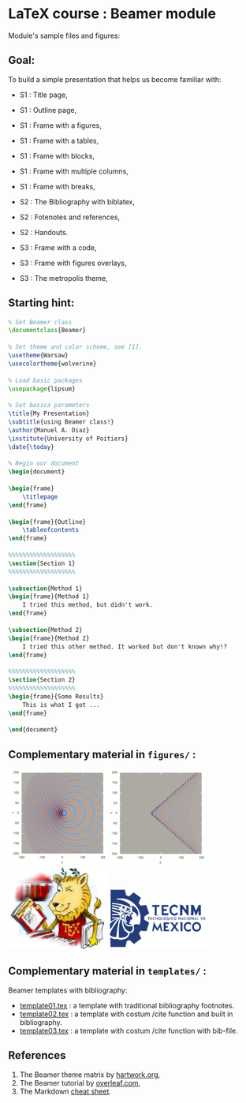 # LaTeX course : Beamer module
Module's sample files and figures:

## Goal:
To build a simple presentation that helps us become familiar with:

- S1 : Title page,
- S1 : Outline page,
- S1 : Frame with a figures,
- S1 : Frame with a tables,
- S1 : Frame with blocks,
- S1 : Frame with multiple columns,
- S1 : Frame with breaks,

- S2 : The Bibliography with biblatex, 
- S2 : Fotenotes and references,
- S2 : Handouts.

- S3 : Frame with a code,
- S3 : Frame with figures overlays,
- S3 : The metropolis theme,

## Starting hint:
```latex
% Set Beamer class
\documentclass{Beamer}

% Set theme and color scheme, see [1].
\usetheme{Warsaw}
\usecolortheme{wolverine}

% Load basic packages
\usepackage{lipsum}

% Set basica parameters
\title{My Presentation}
\subtitle{using Beamer class!}
\author{Manuel A. Diaz}
\institute{University of Poitiers}
\date{\today}

% Begin our document
\begin{document}

\begin{frame}
    \titlepage
\end{frame}

\begin{frame}{Outline}
    \tableofcontents
\end{frame}

%%%%%%%%%%%%%%%%%%%
\section{Section 1}
%%%%%%%%%%%%%%%%%%%

\subsection{Method 1}
\begin{frame}{Method 1}
    I tried this method, but didn't work.
\end{frame}

\subsection{Method 2}
\begin{frame}{Method 2}
    I tried this other method. It worked but don't known why!?
\end{frame}

%%%%%%%%%%%%%%%%%%%
\section{Section 2}
%%%%%%%%%%%%%%%%%%%
\begin{frame}{Some Results}
    This is what I got ...
\end{frame}

\end{document}
```
## Complementary material in `figures/` : 
<img src="./figures/Mach03.png" alt="Subsonic Monopole" width="200"/>
<img src="./figures/Mach12.png" alt="Supersonic Monopole" width="197"/>
<img src="./figures/TeXlion.jpg" alt="TeX-logo" width="200"/>
<img src="./figures/TecNM.png" alt="Uni-Logo" width="200"/>

## Complementary material in `templates/` :
Beamer templates with bibliography:
- [template01.tex](/snippets/template_standardBib.tex) : a template with traditional bibliography footnotes.
- [template02.tex](/snippets/template_hackedBid.tex) : a template with costum /cite function and built in bibliography.
- [template03.tex](/snippets/template_fullHackedBid.tex) : a template with costum /cite function with bib-file.

## References
1. The Beamer theme matrix by [hartwork.org](https://hartwork.org/beamer-theme-matrix/),
2. The Beamer tutorial by [overleaf.com](https://www.overleaf.com/learn/latex/Beamer_Presentations%3A_A_Tutorial_for_Beginners_(Part_1)—Getting_Started),
3. The Markdown [cheat sheet](https://www.markdownguide.org/cheat-sheet/).
